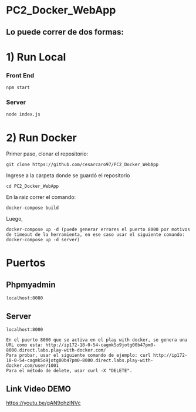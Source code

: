 # PC2_Docker_WebApp

## Lo puede correr de dos formas:

# 1) Run Local

### Front End

```
npm start
```

### Server

```
node index.js
```


# 2) Run Docker

Primer paso, clonar el repositorio:

```
git clone https://github.com/cesarcaro97/PC2_Docker_WebApp
```

Ingrese a la carpeta donde se guardó el repositorio

```
cd PC2_Docker_WebApp
```

En la raiz correr el comando:

```
docker-compose build
```
Luego,

```
docker-compose up -d (puede generar errores el puerto 8000 por motivos de timeout de la herramienta, en ese caso usar el siguiente comando: docker-compose up -d server)
```

# Puertos

## Phpmyadmin
```
localhost:8080
```
## Server
```
localhost:8000
```
```
En el puerto 8000 que se activa en el play with docker, se genera una URL como esta: http://ip172-18-0-54-cagmk5o9jotg00b47pm0-8000.direct.labs.play-with-docker.com/
Para probar, usar el siguiente comando de ejemplo: curl http://ip172-18-0-54-cagmk5o9jotg00b47pm0-8000.direct.labs.play-with-docker.com/user/1001
Para el método de delete, usar curl -X "DELETE".
```

## Link Video DEMO
https://youtu.be/gAN9ohzlNVc







